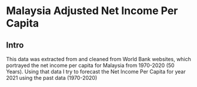 # Malaysia Adjusted Net Income Per Capita

## Intro
This data was extracted from and cleaned from World Bank websites, which portrayed the net income per capita for Malaysia from 1970-2020 (50 Years).
Using that data I try to forecast the Net Income Per Capita for year 2021  using the past data (1970-2020) 

